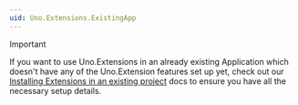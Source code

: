 ```yaml
---
uid: Uno.Extensions.ExistingApp
---
```


<!-- markdownlint-disable MD041 -->

> [!IMPORTANT]
> If you want to use Uno.Extensions in an already existing Application which doesn't have any of the Uno.Extension features set up yet, check out our [Installing Extensions in an existing project](xref:Uno.Extensions.HowToGettingStarted#installing-extensions-in-an-existing-project) docs to ensure you have all the necessary setup details.
